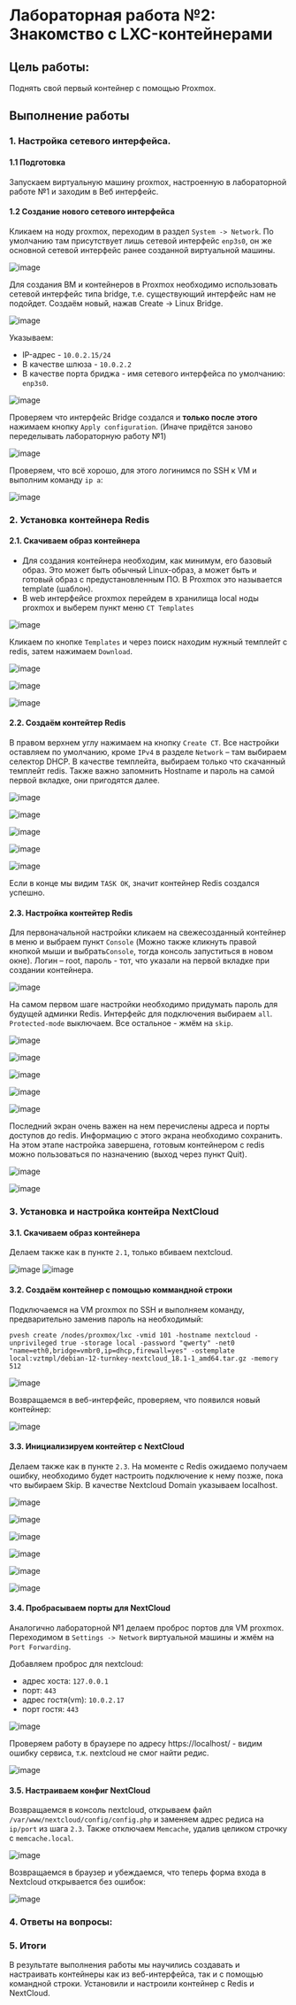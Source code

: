 # Лабораторная работа №2: Знакомство с LXC-контейнерами

## Цель работы:
Поднять свой первый контейнер с помощью Proxmox.

## Выполнение работы

### 1. Настройка сетевого интерфейса.

#### 1.1 Подготовка
Запускаем виртуальную машину proxmox, настроенную в лабораторной работе №1 и заходим в Веб интерфейс.

#### 1.2 Создание нового сетевого интерфейса
Кликаем на ноду proxmox, переходим в раздел `System -> Network`.
По умолчанию там присутствует лишь сетевой интерфейс `enp3s0`, он же основной сетевой интерфейс ранее созданной виртуальной машины.

![image](img/1.png)

Для создания ВМ и контейнеров в Proxmox необходимо использовать сетевой интерфейс типа bridge, т.е. существующий интерфейс нам не подойдет.
Создаём новый, нажав Create -> Linux Bridge.

![image](img/2.png)

Указываем:
- IP-адрес - `10.0.2.15/24`
- В качестве шлюза - `10.0.2.2` 
- В качестве порта бриджа - имя сетевого интерфейса по умолчанию: `enp3s0`.

![image](img/3.png)

Проверяем что интерфейс Bridge создался и **только после этого** нажимаем кнопку `Apply configuration`. (Иначе придётся заново переделывать лабораторную работу №1)

![image](img/4.png)

Проверяем, что всё хорошо, для этого логинимся по SSH к VM и выполним команду `ip a`:

![image](img/5.png)

### 2. Установка контейнера Redis

#### 2.1. Скачиваем образ контейнера
- Для создания контейнера необходим, как минимум, его базовый образ. Это может быть обычный Linux-образ, а может быть и готовый образ с предустановленным ПО. В Proxmox это называется template (шаблон).
- В web интерфейсе proxmox перейдем в хранилища local ноды proxmox и выберем пункт меню `CT Templates`

![image](img/6.png)

Кликаем по кнопке `Templates` и через поиск находим нужный темплейт с redis, затем нажимаем `Download`.

![image](img/7.png)

![image](img/8.png)

![image](img/9.png)

#### 2.2. Создаём контейтер Redis
В правом верхнем углу нажимаем на кнопку `Create CT`.
Все настройки оставляем по умолчанию, кроме `IPv4` в разделе `Network` – там выбираем селектор DHCP.
В качестве темплейта, выбираем только что скачанный темплейт redis. Также важно запомнить Hostname и пароль на самой первой вкладке, они пригодятся далее.

![image](img/10.png)

![image](img/11.png)

![image](img/12.png)

![image](img/13.png)

![image](img/14.png)

Если в конце мы видим `TASK OK`, значит контейнер Redis создался успешно.

#### 2.3. Настройка контейтер Redis
Для первоначальной настройки кликаем на свежесозданный контейнер в меню и выбраем пункт `Console` (Можно также кликнуть правой кнопкой мыши и выбрать`Console`, тогда консоль запуститься в новом окне).
Логин – root, пароль - тот, что указали на первой вкладке при создании контейнера.

![image](img/15.png)

На самом первом шаге настройки необходимо придумать пароль для будущей админки Redis. 
Интерфейс для подключения выбираем `all`. `Protected-mode` выключаем. 
Все остальное - жмём на `skip`.

![image](img/16.png)

![image](img/17.png)

![image](img/18.png)

![image](img/19.png)

![image](img/20.png)

Последний экран очень важен на нем перечислены адреса и порты доступов до redis. Информацию с этого экрана необходимо сохранить. На этом этапе настройка завершена, готовым контейнером с redis можно пользоваться по назначению (выход через пункт Quit).

![image](img/21.png)

![image](img/22.png)

### 3. Установка и настройка контейра NextCloud

#### 3.1. Скачиваем образ контейнера
Делаем также как в пункте `2.1`, только вбиваем nextcloud. 

![image](img/23.png)
![image](img/24.png)

#### 3.2. Создаём контейнер с помощью коммандной строки
Подключаемся на VM proxmox по SSH и выполняем команду, предварительно заменив пароль на необходимый:

```
pvesh create /nodes/proxmox/lxc -vmid 101 -hostname nextcloud -unprivileged true -storage local -password "qwerty" -net0 "name=eth0,bridge=vmbr0,ip=dhcp,firewall=yes" -ostemplate local:vztmpl/debian-12-turnkey-nextcloud_18.1-1_amd64.tar.gz -memory 512
```

![image](img/25.png)

Возвращаемся в веб-интерфейс, проверяем, что появился новый контейнер:

![image](img/26.png)

#### 3.3. Инициализируем контейтер с NextCloud
Делаем также как в пункте `2.3`.
На моменте с Redis ожидаемо получаем ошибку, необходимо будет настроить подключение к нему позже, пока что выбираем Skip. 
В качестве Nextcloud Domain указываем localhost.

![image](img/27.png)

![image](img/28.png)

![image](img/29.png)

![image](img/30.png)

![image](img/31.png)

![image](img/32.png)


#### 3.4. Пробрасываем порты для NextCloud
Аналогично лабораторной №1 делаем проброс портов для VM proxmox. Переходимом в `Settings -> Network` виртуальной машины и жмём на `Port Forwarding`. 

Добавляем проброс для nextcloud:
- адрес хоста: `127.0.0.1`
- порт: `443`
- адрес гостя(vm): `10.0.2.17`
- порт гостя: `443`

![image](img/33.png)

Проверяем работу в браузере по адресу https://localhost/ - видим ошибку сервиса, т.к. nextcloud не смог найти редис.

![image](img/34.png)

#### 3.5. Настраиваем конфиг NextCloud
Возвращаемся в консоль nextcloud, открываем файл `/var/www/nextcloud/config/config.php` и заменяем адрес редиса на `ip/port` из шага `2.3`.
Также отключаем `Memcache`, удалив целиком строчку с `memcache.local`.

![image](img/35.png)

Возвращаемся в браузер и убеждаемся, что теперь форма входа в Nextcloud открывается без ошибок:

![image](img/36.png)

### 4. Ответы на вопросы:


### 5. Итоги
В результате выполнения работы мы научились создавать и настраивать контейнеры как из веб-интерфейса, так и с помощью командной строки. Установили и настроили контейнер с Redis и NextCloud.